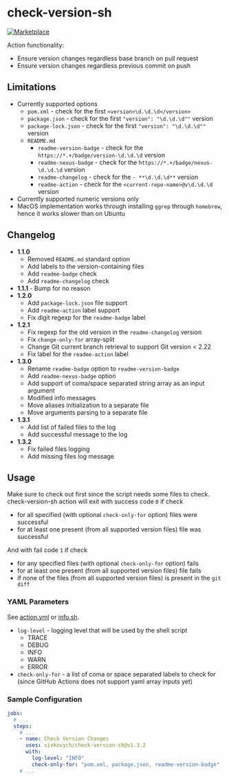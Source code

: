 # check-version-sh

[![Marketplace](https://img.shields.io/badge/version-1.3.2-blue)](https://github.com/marketplace/actions/check-version-sh)

Action functionality:

- Ensure version changes regardless base branch on pull request
- Ensure version changes regardless previous commit on push

## Limitations

- Currently supported options
    - `pom.xml` - check for the first `<version>\d.\d.\d</version>`
    - `package.json` - check for the first `"version": "\d.\d.\d""` version
    - `package-lock.json` - check for the first `"version": "\d.\d.\d""` version
    - `README.md`
        - `readme-version-badge` - check for the `https://*.+/badge/version-\d.\d.\d` version
        - `readme-nexus-badge` - check for the `https://*.+/badge/nexus-\d.\d.\d` version
        - `readme-changelog` - check for the `- **\d.\d.\d**` version
        - `readme-action` - check for the `<current-repo-name>@v\d.\d.\d` version
- Currently supported numeric versions only
- MacOS implementation works through installing `ggrep` through `homebrew`, hence it works slower than on Ubuntu

## Changelog

- **1.1.0**
    - Removed `README.md` standard option
    - Add labels to the version-containing files
    - Add `readme-badge` check
    - Add `readme-changelog` check
- **1.1.1** - Bump for no reason
- **1.2.0**
    - Add `package-lock.json` file support
    - Add `readme-action` label support
    - Fix digit regexp for the `readme-badge` label
- **1.2.1**
    - Fix regexp for the old version in the `readme-changelog` version
    - Fix `change-only-for` array-split
    - Change Git current branch retrieval to support Git version < 2.22
    - Fix label for the `readme-action` label
- **1.3.0**
    - Rename `readme-badge` option to `readme-version-badge`
    - Add `readme-nexus-badge` option
    - Add support of coma/space separated string array as an input argument
    - Modified info messages 
    - Move aliases initialization to a separate file
    - Move arguments parsing to a separate file
- **1.3.1** 
    - Add list of failed files to the log
    - Add successful message to the log
- **1.3.2**
    - Fix failed files logging
    - Add missing files log message

## Usage

Make sure to check out first since the script needs some files to check.   
check-version-sh action will exit with success code `0` if check

- for all specified (with optional `check-only-for` option) files were successful
- for at least one present (from all supported version files) file was successful

And with fail code `1` if check

- for any specified files (with optional `check-only-for` option) fails
- for at least one present (from all supported version files) file fails
- if none of the files (from all supported version files) is present in the `git diff`

### YAML Parameters

See [action.yml](action.yml) or [info.sh](src/check-version/info.sh).

- `log-level` - logging level that will be used by the shell script
    - TRACE
    - DEBUG
    - INFO
    - WARN
    - ERROR
- `check-only-for` - a list of coma or space separated labels to check for    
  (since GitHub Actions does not support yaml array inputs yet)

### Sample Configuration

```yaml
jobs:
  # ...
  steps:
    # ...
    - name: Check Version Changes
      uses: sivkovych/check-version-sh@v1.3.2
      with:
        log-level: "INFO"
        check-only-for: "pom.xml, package.json, readme-version-badge"
    # ...
```
